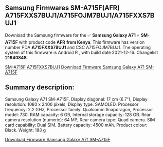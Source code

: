 <h2>Samsung Firmwares SM-A715F(AFR) A715FXXS7BUJ1/A715FOJM7BUJ1/A715FXXS7BUJ1</h2>
Download the Samsung firmware for the ✅ <strong>Samsung Galaxy A71 </strong> ⭐ <strong>SM-A715F</strong> with product code <strong>AFR</strong> <strong> from Kenya</strong>. This firmware has version number PDA <strong>A715FXXS7BUJ1</strong> and CSC A715FOJM7BUJ1. The operating system of this firmware is Android R , with build date 2021-12-16. Changelist <strong>21840848</strong>.


[SM-A715F](https://samfirm.shop/samsung/model/SM-A715F)
[A715FXXS7BUJ1](https://samfirm.shop/samsung/pda/A715FXXS7BUJ1)
[Download Firmware Samsung Galaxy A71 SM-A715F](https://samfirm.shop/samsung/firmware/482975)
<h2>Summary description:</h2>
<p>Samsung Galaxy A71 SM-A715F. Display diagonal: 17 cm (6.7"), Display resolution: 1080 x 2400 pixels, Display type: SAMOLED. Processor frequency: 2.2 GHz, Processor family: Qualcomm Snapdragon, Processor model: 730. RAM capacity: 6 GB, Internal storage capacity: 128 GB. Rear camera resolution (numeric): 64 MP, Rear camera type: Quad camera. SIM card capability: Dual SIM. Battery capacity: 4500 mAh. Product colour: Black. Weight: 183 g</p>


[Download Firmware Samsung Galaxy A71 SM-A715F](https://samfirm.shop/samsung/firmware/482975)
